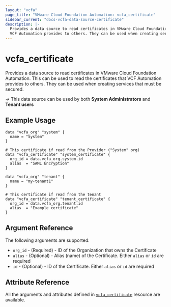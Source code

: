 ```yaml
---
layout: "vcfa"
page_title: "VMware Cloud Foundation Automation: vcfa_certificate"
sidebar_current: "docs-vcfa-data-source-certificate"
description: |-
  Provides a data source to read certificates in VMware Cloud Foundation Automation. This can be used to read the certificates that
  VCF Automation provides to others. They can be used when creating services that must be secured.
---
```


# vcfa\_certificate

Provides a data source to read certificates in VMware Cloud Foundation Automation. This can be used to read the certificates that
VCF Automation provides to others. They can be used when creating services that must be secured.

-> This data source can be used by both **System Administrators** and **Tenant users**

## Example Usage

```hcl
data "vcfa_org" "system" {
  name = "System"
}

# This certificate if read from the Provider ("System" org)
data "vcfa_certificate" "system_certificate" {
  org_id = data.vcfa_org.system.id
  alias  = "SAML Encryption"
}

data "vcfa_org" "tenant" {
  name = "my-tenant1"
}

# This certificate if read from the tenant
data "vcfa_certificate" "tenant_certificate" {
  org_id = data.vcfa_org.tenant.id
  alias  = "Example certificate"
}
```

## Argument Reference

The following arguments are supported:

* `org_id` - (Required) - ID of the Organization that owns the Certificate
* `alias` - (Optional)  - Alias (name) of the Certificate. Either `alias` or `id` are required
* `id` - (Optional)  - ID of the Certificate. Either `alias` or `id` are required

## Attribute Reference

All the arguments and attributes defined in
[`vcfa_certificate`](/providers/vmware/vcfa/latest/docs/resources/certificate) resource are available.